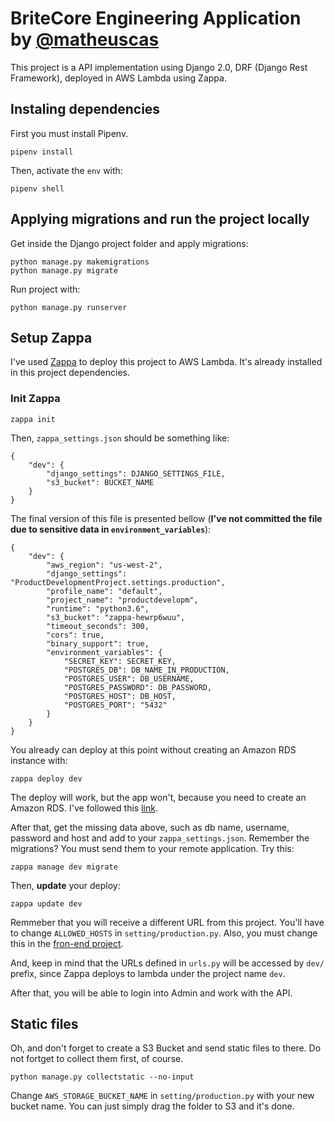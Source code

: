 # BriteCore Engineering Application by [@matheuscas](https://github.com/matheuscas)

This project is a API implementation using Django 2.0, DRF (Django Rest Framework), deployed in AWS Lambda using Zappa. 

## Instaling dependencies

First you must install Pipenv. 

```
pipenv install
```

Then, activate the `env` with:

```
pipenv shell
```

## Applying migrations and run the project locally

Get inside the Django project folder and apply migrations:

```
python manage.py makemigrations
python manage.py migrate
```

Run project with:

```
python manage.py runserver
```

## Setup Zappa

I've used [Zappa](https://github.com/Miserlou/Zappa) to deploy this project to AWS Lambda. It's already installed in this project dependencies. 

### Init Zappa

```
zappa init
```

Then, `zappa_settings.json` should be something like:

```
{
    "dev": {
        "django_settings": DJANGO_SETTINGS_FILE,
        "s3_bucket": BUCKET_NAME
    }
}
```

The final version of this file is presented bellow (**I've not committed the file due to sensitive data in `environment_variables`**):

```
{
    "dev": {
        "aws_region": "us-west-2",
        "django_settings": "ProductDevelopmentProject.settings.production",
        "profile_name": "default",
        "project_name": "productdevelopm",
        "runtime": "python3.6",
        "s3_bucket": "zappa-hewrp6wuu",
        "timeout_seconds": 300, 
        "cors": true,
        "binary_support": true,
        "environment_variables": {
            "SECRET_KEY": SECRET_KEY,
            "POSTGRES_DB": DB_NAME_IN_PRODUCTION,
            "POSTGRES_USER": DB_USERNAME,
            "POSTGRES_PASSWORD": DB_PASSWORD,
            "POSTGRES_HOST": DB_HOST,
            "POSTGRES_PORT": "5432"
        }
    }
}
```

You already can deploy at this point without creating an Amazon RDS instance with:

```
zappa deploy dev
```

The deploy will work, but the app won't, because you need to create an Amazon RDS. I've followed this [link](https://docs.aws.amazon.com/AmazonRDS/latest/UserGuide/CHAP_GettingStarted.CreatingConnecting.PostgreSQL.html).

After that, get the missing data above, such as db name, username, password and host and add to your `zappa_settings.json`. Remember the migrations? You must send them to your remote application. Try this:

```
zappa manage dev migrate
```

Then,  **update** your deploy:

```
zappa update dev
```

Remmeber that you will receive a different URL from this project. You'll have to change `ALLOWED_HOSTS` in `setting/production.py`. Also, you must change this in the [fron-end project](https://github.com/matheuscas/front-britecore-product-development-hiring-project).

And, keep in mind that the URLs defined in `urls.py` will be accessed by `dev/` prefix, since Zappa deploys to lambda under the project name `dev`. 

After that, you will be able to login into Admin and work with the API. 

## Static files

Oh, and don't forget to create a S3 Bucket and send static files to there. Do not fortget to collect them first, of course.

```
python manage.py collectstatic --no-input
```

Change `AWS_STORAGE_BUCKET_NAME` in `setting/production.py` with your new bucket name. You can just simply drag the folder to S3 and it's done. 